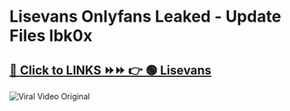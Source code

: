 
 # Lisevans Onlyfans Leaked - Update Files lbk0x

## <h2><a href="https://clipsfans.com/Lisevans&ref=git">🔗 Click to LINKS ⏩⏩ 👉 🟢 Lisevans </a></h2>

<a href="https://clipsfans.com/Lisevans&ref=git" rel="nofollow" data-target="animated-image.originalLink"><img src="https://i.ibb.co.com/xMMVF88/686577567.gif" alt="Viral Video Original" style="max-width: 100%; display: inline-block;" data-target="animated-image.originalImage"></a>

